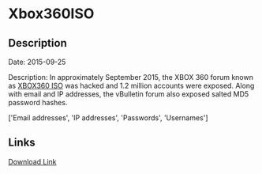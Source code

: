 # Xbox360ISO

## Description

Date: 2015-09-25

Description:
In approximately September 2015, the XBOX 360 forum known as <a href="http://www.xbox360iso.com" target="_blank" rel="noopener">XBOX360 ISO</a> was hacked and 1.2 million accounts were exposed. Along with email and IP addresses, the vBulletin forum also exposed salted MD5 password hashes.


['Email addresses', 'IP addresses', 'Passwords', 'Usernames']

## Links

[Download Link](https://link-to.net/1229997/671.6363024829496/dynamic/?r=aHR0cHM6Ly93d3cubWVkaWFmaXJlLmNvbS92aWV3LzJwMjVobTd5ell1ZWMyRy94Ym94MzYwaXNvLmNvbS9maWxl)